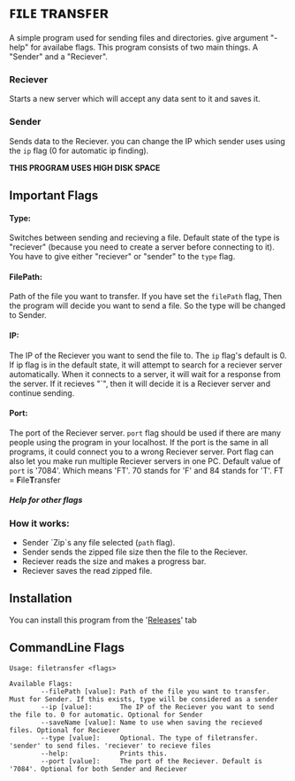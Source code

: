 # ꜰɪʟᴇ ᴛʀᴀɴsꜰᴇʀ

A simple program used for sending files and directories. give argument "-help" for availabe flags. This program consists of two main things. A "Sender" and a "Reciever". 
### Reciever 
  Starts a new server which will accept any data sent to it and saves it. 
### Sender 
  Sends data to the Reciever. you can change the IP which sender uses using the ```ip``` flag (0 for automatic ip finding). 
  
**THIS PROGRAM USES HIGH DISK SPACE**

## Important Flags
  #### Type:
  Switches between sending and recieving a file. Default state of the type is "reciever" 
  (because you need to create a server before connecting to it). You have to give either "reciever" or "sender" to the `type` flag. 
  #### FilePath:
  Path of the file you want to transfer. If you have set the `filePath` flag, Then the program will decide you want to send a file. So the type will be changed to Sender. 
  #### IP:
  The IP of the Reciever you want to send the file to. The `ip` flag's default is 0. If ip flag is in the default state, it will attempt to search for a reciever     server automatically.
  When it connects to a server, it will wait for a response from the server. If it recieves "\`", then it will decide it is a Reciever server and continue sending. 
  #### Port: 
  The port of the Reciever server. `port` flag should be used if there are many people using the program in your localhost. If the port is the same in all programs,
  it could connect you to a wrong Reciever server. Port flag can also let you make run multiple Reciever servers in one PC. 
  Default value of `port` is '7084'. Which means 'FT'. 70 stands for 'F' and 84 stands for 'T'. FT = **F**ile**T**ransfer
  ##### Help for other flags


### How it works:
* Sender \`Zip\`s any file selected (`path` flag).
* Sender sends the zipped file size then the file to the Reciever.
* Reciever reads the size and makes a progress bar.
* Reciever saves the read zipped file.

## Installation
  You can install this program from the '[Releases](https://github.com/GodKra/FileTransfer/releases/latest "Latest Release")' tab

## CommandLine Flags
```
Usage: filetransfer <flags>

Available Flags:
        --filePath [value]: Path of the file you want to transfer. Must for Sender. If this exists, type will be considered as a sender
        --ip [value]:       The IP of the Reciever you want to send the file to. 0 for automatic. Optional for Sender
        --saveName [value]: Name to use when saving the recieved files. Optional for Reciever
        --type [value]:     Optional. The type of filetransfer. 'sender' to send files. 'reciever' to recieve files
        --help:             Prints this.
        --port [value]:     The port of the Reciever. Default is '7084'. Optional for both Sender and Reciever
```

